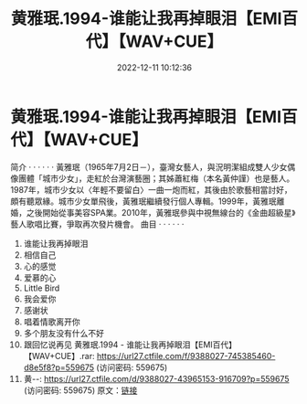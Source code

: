 ﻿---
title: 黄雅珉.1994-谁能让我再掉眼泪【EMI百代】【WAV+CUE】
date: 2022-12-11 10:12:36
categories: WAV车载音乐、镜像
tags: 华语中文
---
# 黄雅珉.1994-谁能让我再掉眼泪【EMI百代】【WAV+CUE】

简介
· · · · · ·
黃雅珉（1965年7月2日－），臺灣女藝人，與況明潔組成雙人少女偶像團體「城市少女」，走紅於台灣演藝圈；其姊蕭紅梅（本名黃仲謹）也是藝人。1987年，城市少女以〈年輕不要留白〉一曲一炮而紅，其後由於歌藝相當討好，頗有聽眾緣。城市少女單飛後，黃雅珉繼續發行個人專輯。1999年，黃雅珉離婚，之後開始從事美容SPA業。2010年，黃雅珉參與中視無線台的《金曲超級星》藝人歌唱比賽，爭取再次發片機會。
曲目
· · · · · ·
1. 谁能让我再掉眼泪
2. 相信自己
3. 心的感觉
4. 爱慕的心
5. Little Bird
6. 我会爱你
7. 感谢状
8. 唱着情歌离开你
9. 多个朋友没有什么不好
10. 跟回忆说再见
黄雅珉.1994 - 谁能让我再掉眼泪【EMI百代】【WAV+CUE】.rar: https://url27.ctfile.com/f/9388027-745385460-d8e5f8?p=559675
(访问密码: 559675)
15. 黄--: https://url27.ctfile.com/d/9388027-43965153-916709?p=559675
(访问密码: 559675)
原文：[链接](https://blog.sina.com.cn/s/blog_1647c7e76010310ka.html)